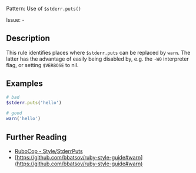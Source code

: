 Pattern: Use of `$stderr.puts()`

Issue: -

## Description

This rule identifies places where `$stderr.puts` can be replaced by
`warn`. The latter has the advantage of easily being disabled by,
e.g. the `-W0` interpreter flag, or setting `$VERBOSE` to nil.

## Examples

```ruby
# bad
$stderr.puts('hello')

# good
warn('hello')
```

## Further Reading

* [RuboCop - Style/StderrPuts](https://docs.rubocop.org/rubocop/cops_style.html#stylestderrputs)
* [https://github.com/bbatsov/ruby-style-guide#warn](https://github.com/bbatsov/ruby-style-guide#warn)
